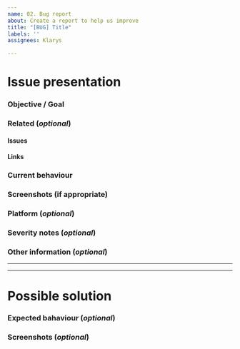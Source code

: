 ```yaml
---
name: 02. Bug report
about: Create a report to help us improve
title: "[BUG] Title"
labels: ''
assignees: Klarys

---
```


# Issue presentation
### Objective / Goal

### Related (_optional_)
<!--- Although this section is described as optional, because some issues are standalone, 
it is required to fill those fields, if there is any connected issue or resource. 
This would help in future reference of connected issues and finding out decisions. -->
#### Issues
<!-- Various connected issues necessary to understand the issue presented. Example: -->
<!-- 
- Epic(s): [epic name](link) or #epic_no
- Wireframes: [issue name](link) or #issue_no
- Hi-Fis: [issue name](link) or #issue_no
- Research: [issue name](link) or #issue_no
- Other: [issue name](link) or #issue_no
-->

#### Links
<!--- Various resources necessary to understand the issue presented. Example: -->
<!-- 
- Prototypes: [Figma](link)
- Recordings: [Google Drive](link)
- Notes: [Google Drive](link)
- Pictures: [Google Drive](link)
- Other: [Google Drive](link)
-->

### Current behaviour

### Screenshots (if appropriate)
<!--- A picture is worth a 1000 words. -->

### Platform (_optional_)

### Severity notes (_optional_)
<!-- Does it break a functionality? -->
<!-- How often does it happen? -->

### Other information (_optional_)
<!--- Anything else we should know about the issue? -->

---
---

# Possible solution
### Expected bahaviour (_optional_)
<!-- Will proposed solution affect the users? -->
<!-- Confirm the behaviour with Design team -->

### Screenshots (_optional_)
<!--- A picture is worth a 1000 words. -->
